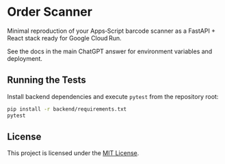 # Order Scanner

Minimal reproduction of your Apps‑Script barcode scanner as a FastAPI + React stack ready for Google Cloud Run.

See the docs in the main ChatGPT answer for environment variables and deployment.

## Running the Tests

Install backend dependencies and execute `pytest` from the repository root:

```bash
pip install -r backend/requirements.txt
pytest
```

## License

This project is licensed under the [MIT License](LICENSE).

